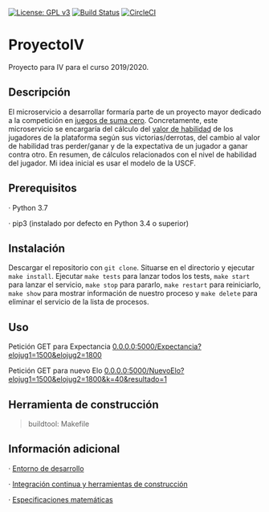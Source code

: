 [![License: GPL v3](https://img.shields.io/badge/License-GPLv3-blue.svg)](https://www.gnu.org/licenses/gpl-3.0) [![Build Status](https://travis-ci.org/davidluque1/ProyectoIV.svg?branch=master)](https://travis-ci.org/davidluque1/ProyectoIV) [![CircleCI](https://circleci.com/gh/davidluque1/ProyectoIV.svg?style=svg)](https://circleci.com/gh/davidluque1/ProyectoIV.svg?style=svg)

# ProyectoIV

Proyecto para IV para el curso 2019/2020.


## Descripción

El microservicio a desarrollar formaría parte de un proyecto mayor dedicado a la competición en [juegos de suma cero](https://en.wikipedia.org/wiki/Zero-sum_game). Concretamente, este microservicio se encargaría del cálculo del [valor de habilidad](https://en.wikipedia.org/wiki/Elo_rating_system) de los jugadores de la plataforma según sus victorias/derrotas, del cambio al valor de habilidad tras perder/ganar y de la expectativa de un jugador a ganar contra otro. En resumen, de cálculos relacionados con el nivel de habilidad del jugador. Mi idea inicial es usar el modelo de la USCF.


## Prerequisitos

· Python 3.7 

· pip3 (instalado por defecto en Python 3.4 o superior)


## Instalación

Descargar el repositorio con `git clone`. Situarse en el directorio y ejecutar `make install`. Ejecutar `make tests` para lanzar todos los tests, `make start` para lanzar el servicio, `make stop` para pararlo, `make restart` para reiniciarlo, `make show` para mostrar información de nuestro proceso y `make delete` para eliminar el servicio de la lista de procesos.


## Uso

Petición GET para Expectancia [0.0.0.0:5000/Expectancia?elojug1=1500&elojug2=1800](http://0.0.0.0:5000/Expectancia?elojug1=1500&elojug2=1800)

Petición GET para nuevo Elo [0.0.0.0:5000/NuevoElo?elojug1=1500&elojug2=1800&k=40&resultado=1](http://0.0.0.0:5000/NuevoElo?elojug1=1500&elojug2=1800&k=40&resultado=1) 



## Herramienta de construcción
> buildtool: Makefile

## Información adicional

· [Entorno de desarrollo](https://github.com/davidluque1/ProyectoIV/blob/master/docs/entorno.md)

· [Integración continua y herramientas de construcción](https://github.com/davidluque1/ProyectoIV/blob/master/docs/ci_herramientas_construccion.md)

· [Especificaciones matemáticas](https://github.com/davidluque1/ProyectoIV/blob/master/docs/especificaciones_matematicas.md)





